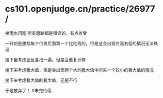 # cs101.openjudge.cn/practice/26977/

接雨水问题
所有思路都是错误的，有点难受

一开始是想找每个位置后面第一个比他高的，但是这会出现左高右低的情况无法处理

接下里考虑正反各扫一遍，但是会重复计算

接下来考虑极大值，但是会出现两个大的极大值中间夹一个较小的极大值的情况

接下来考虑极大值的极大值，还是不行

于是放弃了！
#未完待续 